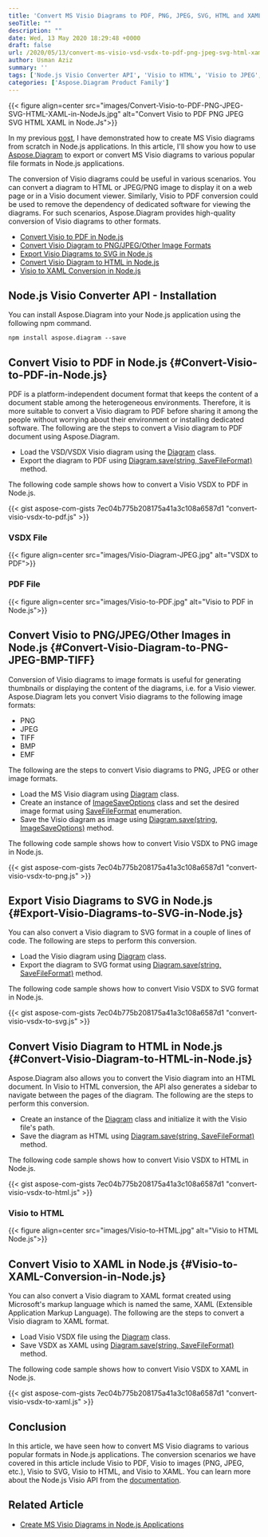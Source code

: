 ```yaml
---
title: 'Convert MS Visio Diagrams to PDF, PNG, JPEG, SVG, HTML and XAML in Node.js'
seoTitle: ""
description: ""
date: Wed, 13 May 2020 18:29:48 +0000
draft: false
url: /2020/05/13/convert-ms-visio-vsd-vsdx-to-pdf-png-jpeg-svg-html-xaml-in-node-js/
author: Usman Aziz
summary: ''
tags: ['Node.js Visio Converter API', 'Visio to HTML', 'Visio to JPEG', 'Visio to PDF', 'Visio to PNG', 'Visio to SVG', 'Visio to XML']
categories: ['Aspose.Diagram Product Family']
---
```




{{< figure align=center src="images/Convert-Visio-to-PDF-PNG-JPEG-SVG-HTML-XAML-in-NodeJs.jpg" alt="Convert Visio to PDF PNG JPEG SVG HTML XAML in Node.Js">}}


In my previous [post][1], I have demonstrated how to create MS Visio diagrams from scratch in Node.js applications. In this article, I'll show you how to use [Aspose.Diagram][2] to export or convert MS Visio diagrams to various popular file formats in Node.js applications.

The conversion of Visio diagrams could be useful in various scenarios. You can convert a diagram to HTML or JPEG/PNG image to display it on a web page or in a Visio document viewer. Similarly, Visio to PDF conversion could be used to remove the dependency of dedicated software for viewing the diagrams. For such scenarios, Aspose.Diagram provides high-quality conversion of Visio diagrams to other formats.

*   [Convert Visio to PDF in Node.js][3]
*   [Convert Visio Diagram to PNG/JPEG/Other Image Formats][4]
*   [Export Visio Diagrams to SVG in Node.js][5]
*   [Convert Visio Diagram to HTML in Node.js][6]
*   [Visio to XAML Conversion in Node.js][7]

## Node.js Visio Converter API - Installation

You can install Aspose.Diagram into your Node.js application using the following npm command.

```
npm install aspose.diagram --save
```

## Convert Visio to PDF in Node.js {#Convert-Visio-to-PDF-in-Node.js}

PDF is a platform-independent document format that keeps the content of a document stable among the heterogeneous environments. Therefore, it is more suitable to convert a Visio diagram to PDF before sharing it among the people without worrying about their environment or installing dedicated software. The following are the steps to convert a Visio diagram to PDF document using Aspose.Diagram.

*   Load the VSD/VSDX Visio diagram using the [Diagram][8] class.
*   Export the diagram to PDF using [Diagram.save(string, SaveFileFormat)][9] method.

The following code sample shows how to convert a Visio VSDX to PDF in Node.js.

{{< gist aspose-com-gists 7ec04b775b208175a41a3c108a6587d1 "convert-visio-vsdx-to-pdf.js" >}}

### VSDX File



{{< figure align=center src="images/Visio-Diagram-JPEG.jpg" alt="VSDX to PDF">}}


### PDF File



{{< figure align=center src="images/Visio-to-PDF.jpg" alt="Visio to PDF in Node.js">}}


## Convert Visio to PNG/JPEG/Other Images in Node.js {#Convert-Visio-Diagram-to-PNG-JPEG-BMP-TIFF}

Conversion of Visio diagrams to image formats is useful for generating thumbnails or displaying the content of the diagrams, i.e. for a Visio viewer. Aspose.Diagram lets you convert Visio diagrams to the following image formats:

*   PNG
*   JPEG
*   TIFF
*   BMP
*   EMF

The following are the steps to convert Visio diagrams to PNG, JPEG or other image formats.

*   Load the MS Visio diagram using [Diagram][10] class.
*   Create an instance of [ImageSaveOptions][11] class and set the desired image format using [SaveFileFormat][12] enumeration.
*   Save the Visio diagram as image using [Diagram.save(string, ImageSaveOptions)][13] method.

The following code sample shows how to convert Visio VSDX to PNG image in Node.js.

{{< gist aspose-com-gists 7ec04b775b208175a41a3c108a6587d1 "convert-visio-vsdx-to-png.js" >}}

## Export Visio Diagrams to SVG in Node.js {#Export-Visio-Diagrams-to-SVG-in-Node.js}

You can also convert a Visio diagram to SVG format in a couple of lines of code. The following are steps to perform this conversion.

*   Load the Visio diagram using [Diagram][14] class.
*   Export the diagram to SVG format using [Diagram.save(string, SaveFileFormat)][15] method.

The following code sample shows how to convert Visio VSDX to SVG format in Node.js.

{{< gist aspose-com-gists 7ec04b775b208175a41a3c108a6587d1 "convert-visio-vsdx-to-svg.js" >}}

## Convert Visio Diagram to HTML in Node.js {#Convert-Visio-Diagram-to-HTML-in-Node.js}

Aspose.Diagram also allows you to convert the Visio diagram into an HTML document. In Visio to HTML conversion, the API also generates a sidebar to navigate between the pages of the diagram. The following are the steps to perform this conversion.

*   Create an instance of the [Diagram][16] class and initialize it with the Visio file's path.
*   Save the diagram as HTML using [Diagram.save(string, SaveFileFormat)][17] method.

The following code sample shows how to convert Visio VSDX to HTML in Node.js.

{{< gist aspose-com-gists 7ec04b775b208175a41a3c108a6587d1 "convert-visio-vsdx-to-html.js" >}}

### Visio to HTML



{{< figure align=center src="images/Visio-to-HTML.jpg" alt="Visio to HTML Node.js">}}


## Convert Visio to XAML in Node.js {#Visio-to-XAML-Conversion-in-Node.js}

You can also convert a Visio diagram to XAML format created using Microsoft's markup language which is named the same, XAML (Extensible Application Markup Language). The following are the steps to convert a Visio diagram to XAML format.

*   Load Visio VSDX file using the [Diagram][18] class.
*   Save VSDX as XAML using [Diagram.save(string, SaveFileFormat)][19] method.

The following code sample shows how to convert Visio VSDX to XAML in Node.js.

{{< gist aspose-com-gists 7ec04b775b208175a41a3c108a6587d1 "convert-visio-vsdx-to-xaml.js" >}}

## Conclusion

In this article, we have seen how to convert MS Visio diagrams to various popular formats in Node.js applications. The conversion scenarios we have covered in this article include Visio to PDF, Visio to images (PNG, JPEG, etc.), Visio to SVG, Visio to HTML, and Visio to XAML. You can learn more about the Node.js Visio API from the [documentation][20].

## Related Article

*   [Create MS Visio Diagrams in Node.js Applications][21]




[1]: https://blog.aspose.com/2020/05/12/create-ms-visio-vsdx-diagrams-from-scratch-in-node.js-applications/
[2]: https://products.aspose.com/diagram/nodejs-java
[3]: #Convert-Visio-to-PDF-in-Node.js
[4]: #Convert-Visio-Diagram-to-PNG-JPEG-BMP-TIFF
[5]: #Export-Visio-Diagrams-to-SVG-in-Node.js
[6]: #Convert-Visio-Diagram-to-HTML-in-Node.js
[7]: #Visio-to-XAML-Conversion-in-Node.js
[8]: https://apireference.aspose.com/diagram/net/aspose.diagram/diagram
[9]: https://apireference.aspose.com/diagram/net/aspose.diagram.diagram/save/methods/2
[10]: https://apireference.aspose.com/diagram/net/aspose.diagram/diagram
[11]: https://apireference.aspose.com/diagram/net/aspose.diagram.saving/imagesaveoptions
[12]: https://apireference.aspose.com/diagram/net/aspose.diagram/savefileformat
[13]: https://apireference.aspose.com/diagram/net/aspose.diagram.diagram/save/methods/3
[14]: https://apireference.aspose.com/diagram/net/aspose.diagram/diagram
[15]: https://apireference.aspose.com/diagram/net/aspose.diagram.diagram/save/methods/2
[16]: https://apireference.aspose.com/diagram/net/aspose.diagram/diagram
[17]: https://apireference.aspose.com/diagram/net/aspose.diagram.diagram/save/methods/2
[18]: https://apireference.aspose.com/diagram/net/aspose.diagram/diagram
[19]: https://apireference.aspose.com/diagram/net/aspose.diagram.diagram/save/methods/2
[20]: https://docs.aspose.com/display/diagramjava/Product+Overview
[21]: https://blog.aspose.com/2020/05/12/create-ms-visio-vsdx-diagrams-from-scratch-in-node.js-applications/





